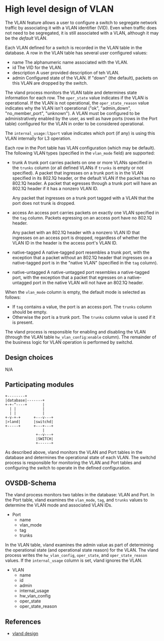 High level design of VLAN
=========================
The VLAN feature allows a user to configure a switch to segregate network traffic by associating it with a VLAN identifier (VID). Even when traffic does not need to be segregated, it is still associated with a VLAN, although it may be the _default_ VLAN.

Each VLAN defined for a switch is recorded in the VLAN table in the database. A row in the VLAN table has several user configured values:

* name
  The alphanumeric name associated with the VLAN.
* id
  The VID for the VLAN.
* description
  A user provided description of teh VLAN.
* admin
  Configured state of the VLAN. If "down" (the default), packets on this VLAN are dropped by the switch.

The vland process monitors the VLAN table and determines state information for each row. The `oper_state` value indicates if the VLAN is operational.  If the VLAN is not operational, the `oper_state_reason` value indicates why the VLAN isn't operational ("ok", "admin\_down", "no\_member\_port", "unknown"). A VLAN must be configured to be administratively enabled by the user, as well as have ports (rows in the Port table) configured for the VLAN in order to be considered operational.

The `internal_usage:l3port` value indicates which port (if any) is using this VLAN internally for L3 operation.

Each row in the Port table has VLAN configuration (which may be default). The following VLAN types (specified in the `vlan_mode` field) are supported:

* trunk
  A trunk port carries packets on one or more VLANs specified in the `trunks` column (or all defined VLANs if `trunks` is empty or not specified). A packet that ingresses on a trunk port is in the VLAN specified in its 802.1Q header, or the default VLAN if the packet has no 802.1Q header. A packet that egresses through a trunk port will have an 802.1Q header if it has a nonzero VLAN ID.

  Any packet that ingresses on a trunk port tagged with a VLAN that the port does not trunk is dropped.
* access
  An access port carries packets on exactly one VLAN specified in the `tag` column. Packets egressing on an access port have no 802.1Q header.

  Any packet with an 802.1Q header with a nonzero VLAN ID that ingresses on an access port is dropped, regardless of whether the VLAN ID in the header is the access port's VLAN ID.
* native-tagged
  A native-tagged port resembles a trunk port, with the exception that a packet without an 802.1Q header that ingresses on a native-tagged port is in the "native VLAN" (specified in the `tag` column).
* native-untagged
  A native-untagged port resembles a native-tagged port, with the exception that a packet that egresses on a native-untagged port in the native VLAN will not have an 802.1Q header.

When the `vlan_mode` column is empty, the default mode is selected as follows:

* If `tag` contains a value, the port is an access port. The `trunks` column should be empty.
* Otherwise the port is a trunk port. The `trunks` column value is used if it is present.

The vland process is responsible for enabling and disabling the VLAN (through the VLAN table `hw_vlan_config:enable` column). The remainder of the business logic for VLAN operation is performed by switchd.

Design choices
--------------
N/A

Participating modules
---------------------
```ditaa
+--------+
|database|-------+
+-+-^----+       |
  | |            |
  | |            |
+-v-+-+      +---v---+
|>land|      |switchd|
+-----+      +---+---+
                 |
              +--v---+
              |SWITCH|
              +------+
```
As described above, vland monitors the VLAN and Port tables in the database and determines the operational state of each VLAN. The switchd process is responsible for monitoring the VLAN and Port tables and configuring the switch to operate in the defined configuration.

OVSDB-Schema
------------

The vland process monitors two tables in the database: VLAN and Port. In the Port table, vland examines the `vlan_mode`, `tag`, and `trunks` values to determine the VLAN mode and associated VLAN IDs.

* Port
  * name
  *  vlan\_mode
  *  tag
  *  trunks

In the VLAN table, vland examines the admin value as part of determining the operational state (and operational state reason) for the VLAN. The vland process writes the `hw_vlan_config`, `oper_state`, and `oper_state_reason` values. If the `internal_usage` column is set, vland ignores the VLAN.

* VLAN
  * name
  * id
  * admin
  * internal\_usage
  * hw\_vlan\_config
  * oper\_state
  * oper\_state\_reason


References
----------
* [vland design](https://www.openswitch.net/documents/dev/ops-vland/DESIGN)
